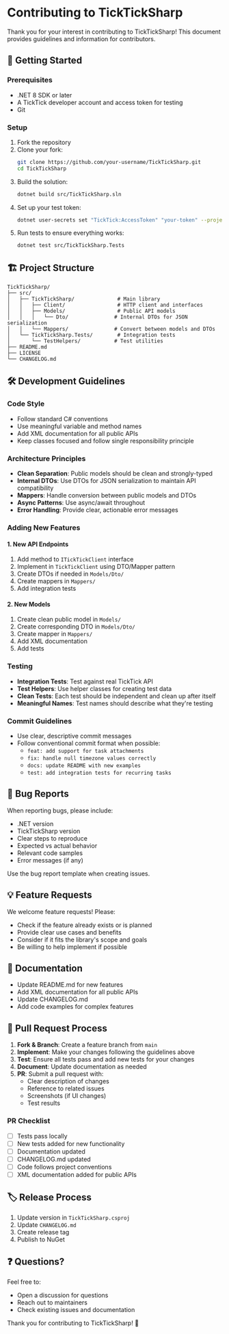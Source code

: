 # Contributing to TickTickSharp

Thank you for your interest in contributing to TickTickSharp! This document provides guidelines and information for contributors.

## 🚀 Getting Started

### Prerequisites
- .NET 8 SDK or later
- A TickTick developer account and access token for testing
- Git

### Setup
1. Fork the repository
2. Clone your fork:
   ```bash
   git clone https://github.com/your-username/TickTickSharp.git
   cd TickTickSharp
   ```
3. Build the solution:
   ```bash
   dotnet build src/TickTickSharp.sln
   ```
4. Set up your test token:
   ```bash
   dotnet user-secrets set "TickTick:AccessToken" "your-token" --project src/TickTickSharp.Tests
   ```
5. Run tests to ensure everything works:
   ```bash
   dotnet test src/TickTickSharp.Tests
   ```

## 🏗️ Project Structure

```
TickTickSharp/
├── src/
│   ├── TickTickSharp/              # Main library
│   │   ├── Client/                 # HTTP client and interfaces
│   │   ├── Models/                 # Public API models
│   │   │   └── Dto/               # Internal DTOs for JSON serialization
│   │   └── Mappers/               # Convert between models and DTOs
│   └── TickTickSharp.Tests/        # Integration tests
│       └── TestHelpers/           # Test utilities
├── README.md
├── LICENSE
└── CHANGELOG.md
```

## 🛠️ Development Guidelines

### Code Style
- Follow standard C# conventions
- Use meaningful variable and method names
- Add XML documentation for all public APIs
- Keep classes focused and follow single responsibility principle

### Architecture Principles
- **Clean Separation**: Public models should be clean and strongly-typed
- **Internal DTOs**: Use DTOs for JSON serialization to maintain API compatibility
- **Mappers**: Handle conversion between public models and DTOs
- **Async Patterns**: Use async/await throughout
- **Error Handling**: Provide clear, actionable error messages

### Adding New Features

#### 1. New API Endpoints
1. Add method to `ITickTickClient` interface
2. Implement in `TickTickClient` using DTO/Mapper pattern
3. Create DTOs if needed in `Models/Dto/`
4. Create mappers in `Mappers/`
5. Add integration tests

#### 2. New Models
1. Create clean public model in `Models/`
2. Create corresponding DTO in `Models/Dto/`
3. Create mapper in `Mappers/`
4. Add XML documentation
5. Add tests

### Testing
- **Integration Tests**: Test against real TickTick API
- **Test Helpers**: Use helper classes for creating test data
- **Clean Tests**: Each test should be independent and clean up after itself
- **Meaningful Names**: Test names should describe what they're testing

### Commit Guidelines
- Use clear, descriptive commit messages
- Follow conventional commit format when possible:
  - `feat: add support for task attachments`
  - `fix: handle null timezone values correctly`
  - `docs: update README with new examples`
  - `test: add integration tests for recurring tasks`

## 🐛 Bug Reports

When reporting bugs, please include:
- .NET version
- TickTickSharp version
- Clear steps to reproduce
- Expected vs actual behavior
- Relevant code samples
- Error messages (if any)

Use the bug report template when creating issues.

## 💡 Feature Requests

We welcome feature requests! Please:
- Check if the feature already exists or is planned
- Provide clear use cases and benefits
- Consider if it fits the library's scope and goals
- Be willing to help implement if possible

## 📝 Documentation

- Update README.md for new features
- Add XML documentation for all public APIs
- Update CHANGELOG.md
- Add code examples for complex features

## 🔄 Pull Request Process

1. **Fork & Branch**: Create a feature branch from `main`
2. **Implement**: Make your changes following the guidelines above
3. **Test**: Ensure all tests pass and add new tests for your changes
4. **Document**: Update documentation as needed
5. **PR**: Submit a pull request with:
   - Clear description of changes
   - Reference to related issues
   - Screenshots (if UI changes)
   - Test results

### PR Checklist
- [ ] Tests pass locally
- [ ] New tests added for new functionality
- [ ] Documentation updated
- [ ] CHANGELOG.md updated
- [ ] Code follows project conventions
- [ ] XML documentation added for public APIs

## 🏷️ Release Process

1. Update version in `TickTickSharp.csproj`
2. Update `CHANGELOG.md`
3. Create release tag
4. Publish to NuGet

## ❓ Questions?

Feel free to:
- Open a discussion for questions
- Reach out to maintainers
- Check existing issues and documentation

Thank you for contributing to TickTickSharp! 🎉